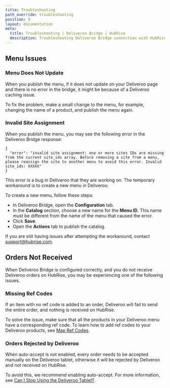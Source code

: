 ```yaml
---
title: Troubleshooting
path_override: troubleshooting
position: 9
layout: documentation
meta:
  title: Troubleshooting | Deliveroo Bridge | HubRise
  description: Troubleshooting Deliveroo Bridge connection with HubRise for your EPOS and other apps to work as a cohesive whole. Connect apps and synchronise your data.
---
```


## Menu Issues

### Menu Does Not Update

When you publish the menu, if it does not update on your Deliveroo page and there is no error in the bridge, it might be because of a Deliveroo caching issue.

To fix the problem, make a small change to the menu, for example, changing the name of a product, and publish the menu again.

### Invalid Site Assignment

When you publish the menu, you may see the following error in the Deliveroo Bridge response:

```
{
  "error": "invalid site assignment: one or more sites IDs are missing from the current site_ids array. Before removing a site from a menu, please reassign the site to another menu to avoid this error. Invalid site_ids: XXXXX"
}
```

This error is a bug in Deliveroo that they are working on. The temporary workaround is to create a new menu in Deliveroo.

To create a new menu, follow these steps:

- In Deliveroo Bridge, open the **Configuration** tab.
- In the **Catalog** section, choose a new name for the **Menu ID**. This name must be different from the name of the menu that caused the error.
- Click **Save**.
- Open the **Actions** tab to publish the catalog.

If you are still having issues after attempting the workaround, contact support@hubrise.com.

## Orders Not Received

When Deliveroo Bridge is configured correctly, and you do not receive Deliveroo orders on HubRise, you may be experiencing one of the following issues.

### Missing Ref Codes

If an item with no ref code is added to an order, Deliveroo will fail to send the entire order, and nothing is received on HubRise.

To solve the issue, make sure that all the products in your Deliveroo menu have a corresponding ref code. To learn how to add ref codes to your Deliveroo products, see [Map Ref Codes](/apps/deliveroo/map-ref-codes).

### Orders Rejected by Deliveroo

When auto-accept is not enabled, every order needs to be accepted manually on the Deliveroo tablet, otherwise it will be rejected by Deliveroo and not received on HubRise.

To avoid this, we recommend enabling auto-accept. For more information, see [Can I Stop Using the Deliveroo Tablet?](/apps/deliveroo/faqs/deliveroo-tabletless).
